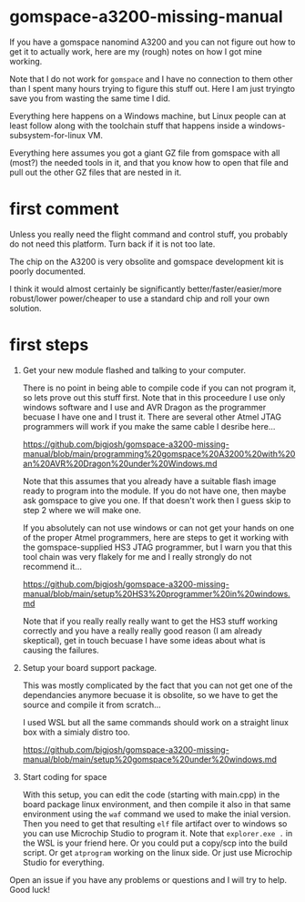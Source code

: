 # gomspace-a3200-missing-manual

If you have a gomspace nanomind A3200 and you can not figure out how to get it to actually work, here are my (rough) notes on how I 
got mine working. 

Note that I do not work for `gomspace` and I have no connection to them other than I spent many hours trying to figure this stuff out. Here I am just tryingto save you from wasting the same time I did. 

Everything here happens on a Windows machine, but Linux people can at least follow along with the toolchain stuff that happens inside a windows-subsystem-for-linux VM. 

Everything here assumes you got a giant GZ file from gomspace with all (most?) the needed tools in it, and that you know how to open that file and pull out the other GZ files that
are nested in it. 

# first comment

Unless you really need the flight command and control stuff, you probably do not need this platform. Turn back if it is not too late. 

The chip on the A3200 is very obsolite and gomspace development kit is poorly documented. 

I think it would almost certainly be significantly better/faster/easier/more robust/lower power/cheaper to use a standard chip and roll your own solution.

# first steps

1. Get your new module flashed and talking to your computer.

    There is no point in being able to compile code if you can not program it, so lets prove out this stuff first. Note that in this proceedure I use only windows software and I use
    and AVR Dragon as the programmer becuase I have one and I trust it. There are several other Atmel JTAG programmers will work if you make the same cable I desribe here...
   
    https://github.com/bigjosh/gomspace-a3200-missing-manual/blob/main/programming%20gomspace%20A3200%20with%20an%20AVR%20Dragon%20under%20Windows.md

    Note that this assumes that you already have a suitable flash image ready to program into the module. If you do not have one, then maybe ask gomspace to give you one. If that doesn't
    work then I guess skip to step 2 where we will make one. 

    If you absolutely can not use windows or can not get your hands on one of the proper Atmel programmers, here are steps to get it working with the gomspace-supplied
    HS3 JTAG programmer, but I warn you that this tool chain was very flakely for me and I really strongly do not recommend it...

    https://github.com/bigjosh/gomspace-a3200-missing-manual/blob/main/setup%20HS3%20programmer%20in%20windows.md

    Note that if you really really really want to get the HS3 stuff working correctly and you have a really really good reason (I am already skeptical), get in touch becuase I
    have some ideas about what is causing the failures.     

3. Setup your board support package.

    This was mostly complicated by the fact that you can not get one of the dependancies anymore becuase it is obsolite, so we have to get the source and compile it from scratch...

    I used WSL but all the same commands should work on a straight linux box with a simialy distro too. 

    https://github.com/bigjosh/gomspace-a3200-missing-manual/blob/main/setup%20gomspace%20under%20windows.md

4. Start coding for space

    With this setup, you can edit the code (starting with main.cpp) in the board package linux environment, and then compile it also in that same environment using the `waf` command we
    used to make the inial version. Then you need to get that resulting `elf` file artifact over to windows so you can use Microchip Studio to program it. Note that `explorer.exe .` in
    the WSL is your friend here. Or you could put a copy/scp into the build script. Or get `atprogram` working on the linux side. Or just use Microchip Studio for everything. 

Open an issue if you have any problems or questions and I will try to help. Good luck!
